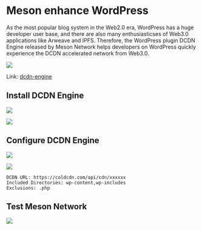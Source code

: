 # Meson enhance WordPress

As the most popular blog system in the Web2.0 era, WordPress has a huge developer user base, and there are also many enthusiasticses of Web3.0 applications like Arweave and IPFS. Therefore, the WordPress plugin DCDN Engine released by Meson Network helps developers on WordPress quickly experience the DCDN accelerated network from Web3.0.

![](https://miro.medium.com/0*Uw3HLoFC2kG3zAUd)

Link: [dcdn-engine](https://wordpress.org/plugins/dcdn-engine/)

## Install DCDN Engine

![](https://miro.medium.com/0*k7M3CrDJprgCbnv3)

![](https://miro.medium.com/0*5NGrgDV_Z3zGmPQL)

## Configure DCDN Engine

![](https://miro.medium.com/0*Q8hYdq8fmS_Af9Po)

![](https://miro.medium.com/0*V5cyRMB9EJpN6Zoh)

```
DCDN URL: https://coldcdn.com/api/cdn/xxxxxx
Included Directories: wp-content,wp-includes
Exclusions: .php
```

## Test Meson Network

![](https://miro.medium.com/0*MC8jMNtcFidAW5sb)